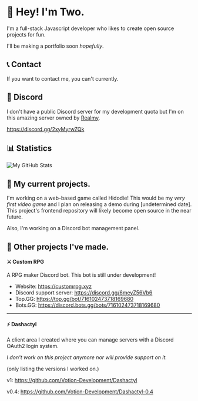 # 👋 Hey! I'm Two.

I'm a full-stack Javascript developer who likes to create open source projects for fun.

I'll be making a portfolio soon *hopefully*.

## 📞 Contact

If you want to contact me, you can't currently. 

## 💬 Discord

I don't have a public Discord server for my development quota but I'm on this amazing server owned by [Realmy](https://github.com/ItsRealmy).

https://discord.gg/2xyMyrwZQk

## 📊 Statistics

![My GitHub Stats](https://github-readme-stats.vercel.app/api?username=real2two&show_icons=true&theme=dark)

## 📌 My current projects.

I'm working on a web-based game called Hidodie! This would be my *very first video game* and I plan on releasing a demo during [undetermined date]. This project's frontend repository will likely become open source in the near future.

Also, I'm working on a Discord bot management panel.

## 📂 Other projects I've made.

#### ⚔️ Custom RPG

A RPG maker Discord bot. This bot is still under development!

- Website: https://customrpg.xyz
- Discord support server: https://discord.gg/6meyZ56Vb6
- Top.GG: https://top.gg/bot/716102473718169680
- Bots.GG: https://discord.bots.gg/bots/716102473718169680

---

#### ⚡ Dashactyl

A client area I created where you can manage servers with a Discord OAuth2 login system.

*I don't work on this project anymore nor will provide support on it.*

(only listing the versions I worked on.)

v1: https://github.com/Votion-Development/Dashactyl

v0.4: https://github.com/Votion-Development/Dashactyl-0.4
